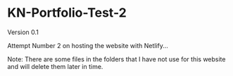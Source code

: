 # KN-Portfolio-Test-2
Version 0.1


Attempt Number 2 on hosting the website with Netlify...

Note: There are some files in the folders that I have not use for this website and will delete them later in time.
